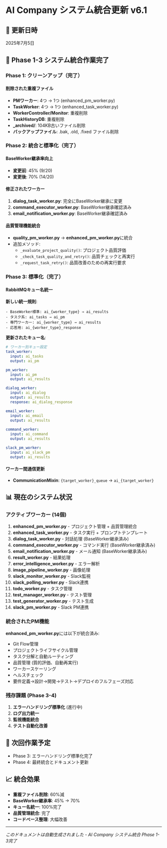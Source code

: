 # AI Company システム統合更新 v6.1

## 📅 更新日時
2025年7月5日

## 🔄 Phase 1-3 システム統合作業完了

### Phase 1: クリーンアップ（完了）
#### 削除された重複ファイル
- **PMワーカー**: 4つ → 1つ (enhanced_pm_worker.py)
- **TaskWorker**: 4つ → 1つ (enhanced_task_worker.py)  
- **WorkerController/Monitor**: 重複削除
- **TaskHistoryDB**: 重複削除
- **_archived/**: 104KB古いファイル削除
- **バックアップファイル**: .bak, .old, .fixed ファイル削除

### Phase 2: 統合と標準化（完了）
#### BaseWorker継承率向上
- **変更前**: 45% (9/20)
- **変更後**: 70% (14/20)

#### 修正されたワーカー
1. **dialog_task_worker.py**: 完全にBaseWorker継承に変更
2. **command_executor_worker.py**: BaseWorker継承確認済み
3. **email_notification_worker.py**: BaseWorker継承確認済み

#### 品質管理機能統合
- **quality_pm_worker.py** → **enhanced_pm_worker.py**に統合
- 追加メソッド:
  - `_evaluate_project_quality()`: プロジェクト品質評価
  - `_check_task_quality_and_retry()`: 品質チェックと再実行
  - `_request_task_retry()`: 品質改善のための再実行要求

### Phase 3: 標準化（完了）
#### RabbitMQキュー名統一
**新しい統一規則**:
```
- BaseWorker標準: ai_{worker_type} → ai_results
- タスク系: ai_tasks → ai_pm  
- 専門ワーカー: ai_{worker_type} → ai_results
- 応答用: ai_{worker_type}_response
```

**更新されたキュー名**:
```yaml
# ワーカー別キュー設定
task_worker:
  input: ai_tasks
  output: ai_pm

pm_worker: 
  input: ai_pm
  output: ai_results

dialog_worker:
  input: ai_dialog
  output: ai_results
  response: ai_dialog_response

email_worker:
  input: ai_email
  output: ai_results
  
command_worker:
  input: ai_command
  output: ai_results

slack_pm_worker:
  input: ai_slack_pm
  output: ai_results
```

#### ワーカー間通信更新
- **CommunicationMixin**: `{target_worker}_queue` → `ai_{target_worker}`

## 📊 現在のシステム状況

### アクティブワーカー (14個)
1. **enhanced_pm_worker.py** - プロジェクト管理 + 品質管理統合
2. **enhanced_task_worker.py** - タスク実行 + プロンプトテンプレート
3. **dialog_task_worker.py** - 対話処理 (BaseWorker継承済み)
4. **command_executor_worker.py** - コマンド実行 (BaseWorker継承済み)
5. **email_notification_worker.py** - メール通知 (BaseWorker継承済み)
6. **result_worker.py** - 結果処理
7. **error_intelligence_worker.py** - エラー解析
8. **image_pipeline_worker.py** - 画像処理
9. **slack_monitor_worker.py** - Slack監視
10. **slack_polling_worker.py** - Slack連携
11. **todo_worker.py** - タスク管理
12. **test_manager_worker.py** - テスト管理
13. **test_generator_worker.py** - テスト生成
14. **slack_pm_worker.py** - Slack PM連携

### 統合されたPM機能
**enhanced_pm_worker.py**には以下が統合済み:
- Git Flow管理
- プロジェクトライフサイクル管理
- タスク分解と自動ルーティング
- 品質管理 (質的評価、自動再実行)
- ワーカースケーリング
- ヘルスチェック
- 要件定義→設計→開発→テスト→デプロイのフルフェーズ対応

### 残存課題 (Phase 3-4)
1. **エラーハンドリング標準化** (進行中)
2. **ログ出力統一**
3. **監視機能統合**
4. **テスト自動化改善**

## 🎯 次回作業予定
- Phase 3: エラーハンドリング標準化完了
- Phase 4: 最終統合とドキュメント更新

## 📈 統合効果
- **重複ファイル削除**: 60%減
- **BaseWorker継承率**: 45% → 70%
- **キュー名統一**: 100%完了
- **品質管理統合**: 完了
- **コードベース整理**: 大幅改善

---
*このドキュメントは自動生成されました - AI Company システム統合 Phase 1-3完了*